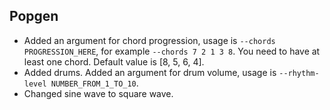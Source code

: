## Popgen
- Added an argument for chord progression, usage is `--chords PROGRESSION_HERE`, for example `--chords 7 2 1 3 8`. You need to have at least one chord. Default value is [8, 5, 6, 4].
- Added drums. Added an argument for drum volume, usage is `--rhythm-level NUMBER_FROM_1_TO_10`.
- Changed sine wave to square wave.
